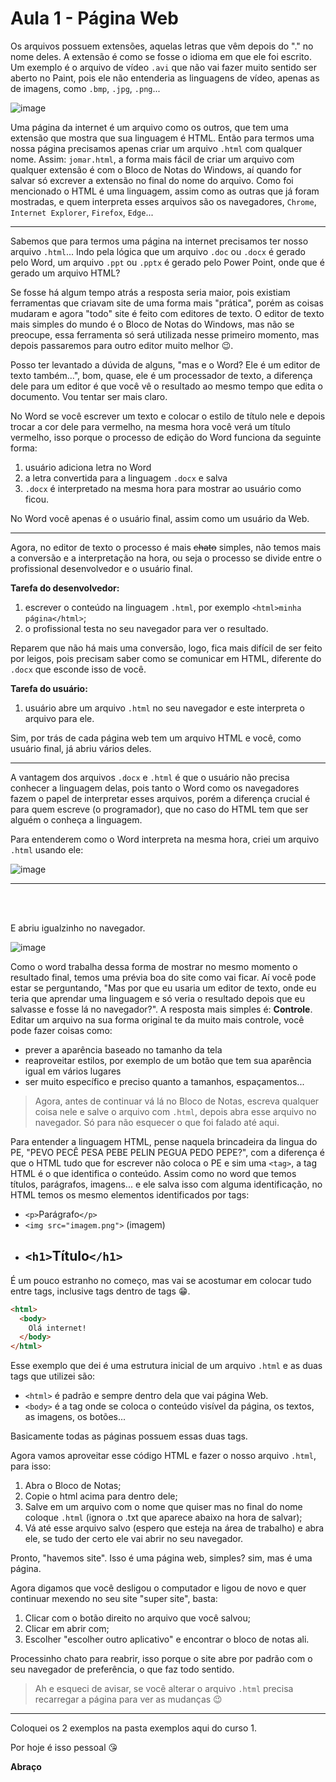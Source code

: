 <!--
  Os arquivos READEME.md não são abertos em leitores de texto convencionais,
  por isso a leitura das aulas deve ser feita pelo site do GitHub.
  Acesse https://github.com/jomarcardoso/curso-frontend/tree/master/aulas/1-pagina-web
-->

# Aula 1 - Página Web

Os arquivos possuem extensões, aquelas letras que vêm depois do "." no nome deles. A extensão é como se fosse o idioma em que ele foi escrito. Um exemplo é o arquivo de vídeo `.avi` que não vai fazer muito sentido ser aberto no Paint, pois ele não entenderia as linguagens de vídeo, apenas as de imagens, como `.bmp`, `.jpg`, `.png`...

![image](https://user-images.githubusercontent.com/27368585/98619978-162e8480-22e3-11eb-968c-7fe33216fb82.png)

Uma página da internet é um arquivo como os outros, que tem uma extensão que mostra que sua linguagem é HTML. Então para termos uma nossa página precisamos apenas criar um arquivo `.html` com qualquer nome. Assim: `jomar.html`, a forma mais fácil de criar um arquivo com qualquer extensão é com o Bloco de Notas do Windows, aí quando for salvar só excrever a extensão no final do nome do arquivo. Como foi mencionado o HTML é uma linguagem, assim como as outras que já foram mostradas, e quem interpreta esses arquivos são os navegadores, `Chrome`, `Internet Explorer`, `Firefox`, `Edge`...

---

Sabemos que para termos uma página na internet precisamos ter nosso arquivo `.html`... Indo pela lógica que um arquivo `.doc` ou `.docx` é gerado pelo Word, um arquivo `.ppt` ou `.pptx` é gerado pelo Power Point, onde que é gerado um arquivo HTML?

Se fosse há algum tempo atrás a resposta seria maior, pois existiam ferramentas que criavam site de uma forma mais "prática", porém as coisas mudaram e agora "todo" site é feito com editores de texto. O editor de texto mais simples do mundo é o Bloco de Notas do Windows, mas não se preocupe, essa ferramenta só será utilizada nesse primeiro momento, mas depois passaremos para outro editor muito melhor 😉.

Posso ter levantado a dúvida de alguns, "mas e o Word? Ele é um editor de texto também...", bom, quase, ele é um processador de texto, a diferença dele para um editor é que você vê o resultado ao mesmo tempo que edita o documento. Vou tentar ser mais claro.

No Word se você escrever um texto e colocar o estilo de título nele e depois trocar a cor dele para vermelho, na mesma hora você verá um título vermelho, isso porque o processo de edição do Word funciona da seguinte forma:

1. usuário adiciona letra no Word
2. a letra convertida para a linguagem `.docx` e salva
3. `.docx` é interpretado na mesma hora para mostrar ao usuário como ficou.

No Word você apenas é o usuário final, assim como um usuário da Web.

---

Agora, no editor de texto o processo é mais <s>chato</s> simples, não temos mais a conversão e a interpretação na hora, ou seja o processo se divide entre o profissional desenvolvedor e o usuário final.

**Tarefa do desenvolvedor:**

1. escrever o conteúdo na linguagem `.html`, por exemplo `<html>minha página</html>`;
2. o profissional testa no seu navegador para ver o resultado.

Reparem que não há mais uma conversão, logo, fica mais difícil de ser feito por leigos, pois precisam saber como se comunicar em HTML, diferente do `.docx` que esconde isso de você.

**Tarefa do usuário:**

1. usuário abre um arquivo `.html` no seu navegador e este interpreta o arquivo para ele.

Sim, por trás de cada página web tem um arquivo HTML e você, como usuário final, já abriu vários deles.

---

A vantagem dos arquivos `.docx` e `.html` é que o usuário não precisa conhecer a linguagem delas, pois tanto o Word como os navegadores fazem o papel de interpretar esses arquivos, porém a diferença crucial é para quem escreve (o programador), que no caso do HTML tem que ser alguém o conheça a linguagem.

Para entenderem como o Word interpreta na mesma hora, criei um arquivo `.html` usando ele:

![image](https://user-images.githubusercontent.com/27368585/98623024-99eb6f80-22e9-11eb-808a-0ee0c44a8709.png)

---

<br><br>

E abriu igualzinho no navegador.

![image](https://user-images.githubusercontent.com/27368585/98623147-d5863980-22e9-11eb-8f98-8e0cb646b58c.png)

Como o word trabalha dessa forma de mostrar no mesmo momento o resultado final, temos uma prévia boa do site como vai ficar. Aí você pode estar se perguntando, "Mas por que eu usaria um editor de texto, onde eu teria que aprendar uma linguagem e só veria o resultado depois que eu salvasse e fosse lá no navegador?". A resposta mais simples é: **Controle**. Editar um arquivo na sua forma original te da muito mais controle, você pode fazer coisas como:

- prever a aparência baseado no tamanho da tela
- reaproveitar estilos, por exemplo de um botão que tem sua aparência igual em vários lugares
- ser muito específico e preciso quanto a tamanhos, espaçamentos...

> Agora, antes de continuar vá lá no Bloco de Notas, escreva qualquer coisa nele e salve o arquivo com `.html`, depois abra esse arquivo no navegador. Só para não esquecer o que foi falado até aqui.

Para entender a linguagem HTML, pense naquela brincadeira da lingua do PE, "PEVO PECÊ PESA PEBE PELIN PEGUA PEDO PEPE?", com a diferença é que o HTML tudo que for escrever não coloca o PE e sim uma `<tag>`, a tag HTML é o que identifica o conteúdo. Assim como no word que temos títulos, parágrafos, imagens... e ele salva isso com alguma identificação, no HTML temos os mesmo elementos identificados por tags:

- `<p>`Parágrafo`</p>`
- `<img src="imagem.png">` (imagem)
- ## `<h1>`Título`</h1>`

É um pouco estranho no começo, mas vai se acostumar em colocar tudo entre tags, inclusive tags dentro de tags 😁.

```html
<html>
  <body>
    Olá internet!
  </body>
</html>
```

Esse exemplo que dei é uma estrutura inicial de um arquivo `.html` e as duas tags que utilizei são:

- `<html>` é padrão e sempre dentro dela que vai página Web.
- `<body>` é a tag onde se coloca o conteúdo visível da página, os textos, as imagens, os botões...

Basicamente todas as páginas possuem essas duas tags.

Agora vamos aproveitar esse código HTML e fazer o nosso arquivo `.html`, para isso:

1. Abra o Bloco de Notas;
2. Copie o html acima para dentro dele;
3. Salve em um arquivo com o nome que quiser mas no final do nome coloque `.html` (ignora o .txt que aparece abaixo na hora de salvar);
4. Vá até esse arquivo salvo (espero que esteja na área de trabalho) e abra ele, se tudo der certo ele vai abrir no seu navegador.

Pronto, "havemos site". Isso é uma página web, simples? sim, mas é uma página.

Agora digamos que você desligou o computador e ligou de novo e quer continuar mexendo no seu site "super site", basta:

1. Clicar com o botão direito no arquivo que você salvou;
2. Clicar em abrir com;
3. Escolher "escolher outro aplicativo" e encontrar o bloco de notas ali.

Processinho chato para reabrir, isso porque o site abre por padrão com o seu navegador de preferência, o que faz todo sentido.

> Ah e esqueci de avisar, se você alterar o arquivo `.html` precisa recarregar a página para ver as mudanças 😉

---

Coloquei os 2 exemplos na pasta exemplos aqui do curso 1.

Por hoje é isso pessoal 😘

**Abraço**
